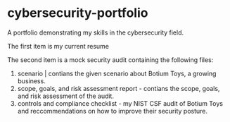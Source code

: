 # cybersecurity-portfolio
A portfolio demonstrating my skills in the cybersecurity field. 

The first item is my current resume

The second item is a mock security audit containing the following files:
1.  scenario | contians the given scenario about Botium Toys, a growing business.
2.  scope, goals, and risk assessment report - contians the scope, goals, and risk assessment of the audit. 
3.  controls and compliance checklist - my NIST CSF audit of Botium Toys and reccommendations on how to improve their security posture.